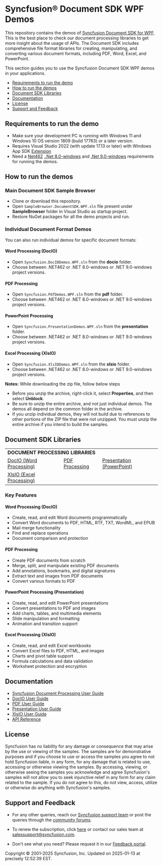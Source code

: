 # Syncfusion® Document SDK WPF Demos

This repository contains the demos of [Syncfusion Document SDK for WPF](https://www.syncfusion.com/document-processing). This is the best place to check our document processing libraries to get more insight about the usage of APIs. The Document SDK includes comprehensive file format libraries for creating, manipulating, and converting various document formats, including PDF, Word, Excel, and PowerPoint.

This section guides you to use the Syncfusion Document SDK WPF demos in your applications.

* [Requirements to run the demo](#requirements-to-run-the-demo)
* [How to run the demos](#how-to-run-the-demos)
* [Document SDK Libraries](#document-sdk-libraries)
* [Documentation](#documentation)
* [License](#license)
* [Support and Feedback](#support-and-feedback)

## <a name="requirements-to-run-the-demo"></a>Requirements to run the demo

* Make sure your development PC is running with Windows 11 and Windows 10 OS version 1809 (build 17763) or a later version.
* Requires Visual Studio 2022 (with update 17.13 or later) with Windows App SDK [Extension](https://learn.microsoft.com/en-us/windows/apps/windows-app-sdk/release-notes-archive/stable-channel-1.6#version-16)
* Need a [Net462](https://dotnet.microsoft.com/en-us/download/dotnet-framework/net462) ,[.Net 8.0-windows](https://dotnet.microsoft.com/en-us/download/dotnet/8.0) and [.Net 9.0-windows](https://dotnet.microsoft.com/en-us/download/dotnet/9.0) requirements for running the demos.

## <a name="how-to-run-the-demos"></a>How to run the demos

### Main Document SDK Sample Browser
* Clone or download this repository.
* Open `SampleBrowser.DocumentSDK.WPF.sln` file present under **SampleBrowser** folder in Visual Studio as startup project.
* Restore NuGet packages for all the demo projects and run.

### Individual Document Format Demos
You can also run individual demos for specific document formats:

#### Word Processing (DocIO)
* Open `Syncfusion.DocIODemos.WPF.sln` from the **docio** folder.
* Choose between .NET462 or .NET 8.0-windows or .NET 9.0-windows project versions.

#### PDF Processing
* Open `Syncfusion.PdfDemos.WPF.sln` from the **pdf** folder.
* Choose between .NET462 or .NET 8.0-windows or .NET 9.0-windows project versions.

#### PowerPoint Processing
* Open `Syncfusion.PresentationDemos.WPF.sln` from the **presentation** folder.
* Choose between .NET462 or .NET 8.0-windows or .NET 9.0-windows project versions.

#### Excel Processing (XlsIO)
* Open `Syncfusion.XlsIODemos.WPF.sln` from the **xlsio** folder.
* Choose between .NET462 or .NET 8.0-windows or .NET 9.0-windows project versions.

**Notes:** While downloading the zip file, follow below steps
* Before you unzip the archive, right-click it, select **Properties**, and then select **Unblock**.
* Be sure to unzip the entire archive, and not just individual demos. The demos all depend on the common folder in the archive.
* If you unzip individual demos, they will not build due to references to other portions of the ZIP file that were not unzipped. You must unzip the entire archive if you intend to build the samples.

## <a name="document-sdk-libraries"></a>Document SDK Libraries

<table>
    <tr>
        <td colspan="3">
            <b>DOCUMENT PROCESSING LIBRARIES</b>
        </td>
    </tr>
    <tr>
        <td>
            <a href="docio">DocIO (Word Processing)</a>
        </td>
        <td>
            <a href="pdf">PDF Processing</a>
        </td>
        <td>
            <a href="presentation">Presentation (PowerPoint)</a>
        </td>
    </tr>
    <tr>
        <td>
            <a href="xlsio">XlsIO (Excel Processing)</a>
        </td>
        <td></td>
        <td></td>
    </tr>
</table>

### Key Features

#### Word Processing (DocIO)
* Create, read, and edit Word documents programmatically
* Convert Word documents to PDF, HTML, RTF, TXT, WordML, and EPUB
* Mail merge functionality
* Find and replace operations
* Document comparison and protection

#### PDF Processing
* Create PDF documents from scratch
* Merge, split, and manipulate existing PDF documents
* Add annotations, bookmarks, and digital signatures
* Extract text and images from PDF documents
* Convert various formats to PDF

#### PowerPoint Processing (Presentation)
* Create, read, and edit PowerPoint presentations
* Convert presentations to PDF and images
* Add charts, tables, and multimedia elements
* Slide manipulation and formatting
* Animation and transition support

#### Excel Processing (XlsIO)
* Create, read, and edit Excel workbooks
* Convert Excel files to PDF, HTML, and images
* Charts and pivot table support
* Formula calculations and data validation
* Worksheet protection and encryption

## <a name="documentation"></a>Documentation

* [Syncfusion Document Processing User Guide](https://help.syncfusion.com/document-processing/introduction)
* [DocIO User Guide](https://help.syncfusion.com/document-processing/word/word-library/net/overview)
* [PDF User Guide](https://help.syncfusion.com/document-processing/pdf/pdf-library/net/overview)
* [Presentation User Guide](https://help.syncfusion.com/document-processing/powerpoint/powerpoint-library/net/overview)
* [XlsIO User Guide](https://help.syncfusion.com/document-processing/excel/excel-library/net/overview)
* [API Reference](https://help.syncfusion.com/cr/document-processing/Syncfusion.DocIO.html)

## <a name="license"></a>License

Syncfusion has no liability for any damage or consequence that may arise by the use or viewing of the samples. The samples are for demonstrative purposes and if you choose to use or access the samples you agree to not hold Syncfusion liable, in any form, for any damage that is related to use, accessing or otherwise viewing the samples. By accessing, viewing, or otherwise seeing the samples you acknowledge and agree Syncfusion's samples will not allow you to seek injunctive relief in any form for any claim related to the sample. If you do not agree to this, do not view, access, utilize or otherwise do anything with Syncfusion's samples.

## <a name="support-and-feedback"></a>Support and Feedback

* For any other queries, reach our [Syncfusion support team](https://www.syncfusion.com/support/directtrac/incidents/newincident?utm_source=github&utm_medium=listing) or post the queries through the [community forums](https://www.syncfusion.com/forums?utm_source=github&utm_medium=listing).

* To renew the subscription, click [here](https://www.syncfusion.com/sales/products) or contact our sales team at <salessupport@syncfusion.com>.

* Don't see what you need? Please request it in our [Feedback portal](https://www.syncfusion.com/feedback/file-formats).

<p>Copyright © 2001-2025 Syncfusion, Inc. Updated on 2025-01-13 at precisely 12:52:39 EST.</p>
